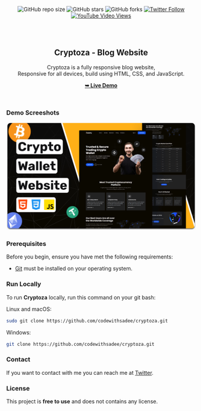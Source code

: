 <div align="center">
  
  ![GitHub repo size](https://img.shields.io/github/repo-size/codewithsadee/cryptoza)
  ![GitHub stars](https://img.shields.io/github/stars/codewithsadee/cryptoza?style=social)
  ![GitHub forks](https://img.shields.io/github/forks/codewithsadee/cryptoza?style=social)
  [![Twitter Follow](https://img.shields.io/twitter/follow/codewithsadee?style=social)](https://twitter.com/intent/follow?screen_name=codewithsadee)
  [![YouTube Video Views](https://img.shields.io/youtube/views/QqCHZhRCFF8?style=social)](https://youtu.be/QqCHZhRCFF8)

  <br />
  <br />

  <h2 align="center">Cryptoza - Blog Website</h2>

  Cryptoza is a fully responsive blog website, <br />Responsive for all devices, build using HTML, CSS, and JavaScript.

  <a href="https://codewithsadee.github.io/cryptoza/"><strong>➥ Live Demo</strong></a>

</div>

<br />

### Demo Screeshots

![Cryptoza Desktop Demo](./readme-images/desktop.png "Desktop Demo")

### Prerequisites

Before you begin, ensure you have met the following requirements:

* [Git](https://git-scm.com/downloads "Download Git") must be installed on your operating system.

### Run Locally

To run **Cryptoza** locally, run this command on your git bash:

Linux and macOS:

```bash
sudo git clone https://github.com/codewithsadee/cryptoza.git
```

Windows:

```bash
git clone https://github.com/codewithsadee/cryptoza.git
```

### Contact

If you want to contact with me you can reach me at [Twitter](https://www.twitter.com/codewithsadee).

### License

This project is **free to use** and does not contains any license.
